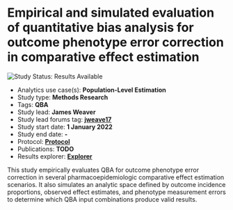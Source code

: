 Empirical and simulated evaluation of quantitative bias analysis for outcome phenotype error correction in comparative effect estimation
========================================================================================================================================

<img src="https://img.shields.io/badge/Study%20Status-Results%20Available-yellow.svg" alt="Study Status: Results Available">

- Analytics use case(s): **Population-Level Estimation**
- Study type: **Methods Research**
- Tags: **QBA**
- Study lead: **James Weaver**
- Study lead forums tag: **[jweave17](https://forums.ohdsi.org/u/jweave17)**
- Study start date: **1 January 2022**
- Study end date: **-**
- Protocol: **[Protocol](https://ohdsi-studies.github.io/QbaEvaluation/protocol.html)**
- Publications: **TODO**
- Results explorer: **[Explorer](https://data.ohdsi.org/QbaEvaluation)**

This study empirically evaluates QBA for outcome phenotype error correction in several pharmacoepidemiologic comparative effect estimation scenarios. It also simulates an analytic space defined by outcome incidence proportions, observed effect estimates, and phenotype measurement errors to determine which QBA input combinations produce valid results.


